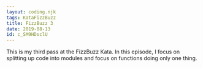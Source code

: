 ```yaml
---
layout: coding.njk
tags: KataFizzBuzz
title: FizzBuzz 3
date: 2019-08-13
id: c_SM9HDsclU
---
```


This is my third pass at the FizzBuzz Kata. In this episode, I focus on splitting up code into modules and focus on functions doing only one thing.